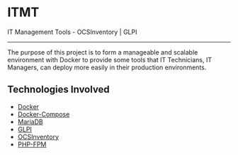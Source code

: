 # ITMT
IT Management Tools - OCSInventory | GLPI

<hr>

The purpose of this project is to form a manageable and scalable environment with Docker to provide some tools that IT Technicians, IT Managers, can deploy more easily in their production environments.

## Technologies Involved
- [Docker](https://www.docker.com/)
- [Docker-Compose](https://docs.docker.com/compose/)
- [MariaDB](https://mariadb.org/)
- [GLPI](http://glpi-project.org/)
- [OCSInventory](https://www.ocsinventory-ng.org)
- [PHP-FPM](https://php-fpm.org/)